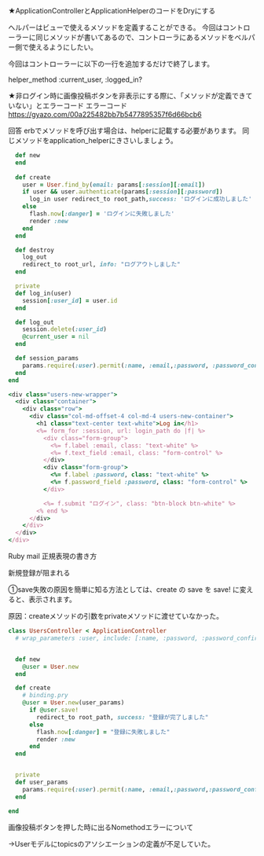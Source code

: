 <!-- ★ストロングパラメーターとは？

「Web上から入力されてきた値を制限することで、不正なパラメータを防ぐ仕組み」

使い方の例
def user_params

params.require(:user) 
　　　　　↑POSTで受け取る値のキー設定
      .permit(:name, :email, :password, :password_confirmation)
　　　　　↑許可して受け取る値を制限
end -->

★ApplicationControllerとApplicationHelperのコードをDryにする

ヘルパーはビューで使えるメソッドを定義することができる。
今回はコントローラーに同じメソッドが書いてあるので、コントローラにあるメソッドをベルパー側で使えるようにしたい。

今回はコントローラーに以下の一行を追加するだけで終了します。

helper_method :current_user, :logged_in?

<!-- rails代表的なエラーについての記事
https://h-nagisa.hatenablog.com/entry/2019/06/08/000000_1 -->


★非ログイン時に画像投稿ボタンを非表示にする際に、「メソッドが定義できていない」とエラーコード
エラーコード
https://gyazo.com/00a225482bb7b5477895357f6d66bcb6

回答
erbでメソッドを呼び出す場合は、helperに記載する必要があります。
同じメソッドをapplication_helperにきさいしましょう。


<!-- session_controllerのソースコード -->
```rb
  def new
  end
  
  def create
    user = User.find_by(email: params[:session][:email])
    if user && user.authenticate(params[:session][:password])
      log_in user redirect_to root_path,success: 'ログインに成功しました'
    else
      flash.now[:danger] = 'ログインに失敗しました'
      render :new
    end
  end

  def destroy
    log_out
    redirect_to root_url, info: "ログアウトしました"
  end

  private
  def log_in(user)
    session[:user_id] = user.id
  end

  def log_out
    session.delete(:user_id)
    @current_user = nil
  end

  def session_params
    params.require(:user).permit(:name, :email,:password, :password_confirmation)
  end
end
```

<!-- <session<new.html.erb> -->
```rb
<div class="users-new-wrapper">
  <div class="container">
    <div class="row">
      <div class="col-md-offset-4 col-md-4 users-new-container">
        <h1 class="text-center text-white">Log in</h1>
        <%= form_for :session, url: login_path do |f| %>
          <div class="form-group">
            <%= f.label :email, class: "text-white" %>
            <%= f.text_field :email, class: "form-control" %>
          </div>
          <div class="form-group">
            <%= f.label :password, class: "text-white" %>
            <%= f.password_field :password, class: "form-control" %>
          </div>

          <%= f.submit "ログイン", class: "btn-block btn-white" %>
        <% end %>
      </div>
    </div>
  </div>
</div>
```

Ruby mail 正規表現の書き方

<!-- ```rb
 mailRegex = /\A([^@\s]+)@((?:[-a-z0-9]+\.)+[a-z]{2,})\z/i
    email = "a@a.com"
    email.match? mailRegex # =>true 
```     -->

新規登録が阻まれる

①save失敗の原因を簡単に知る方法としては、create の save を save! に変えると、表示されます。

原因：createメソッドの引数をprivateメソッドに渡せていなかった。

```rb
class UsersController < ApplicationController
  # wrap_parameters :user, include: [:name, :password, :password_confirmation]


  def new
    @user = User.new
  end

  def create
    # binding.pry
    @user = User.new(user_params)
      if @user.save!
        redirect_to root_path, success: "登録が完了しました"
      else
        flash.now[:danger] = "登録に失敗しました"
        render :new
      end
  end


  private
  def user_params
    params.require(:user).permit(:name, :email,:password,:password_confirmation)
  end

end
```

画像投稿ボタンを押した時に出るNomethodエラーについて

→Userモデルにtopicsのアソシエーションの定義が不足していた。


